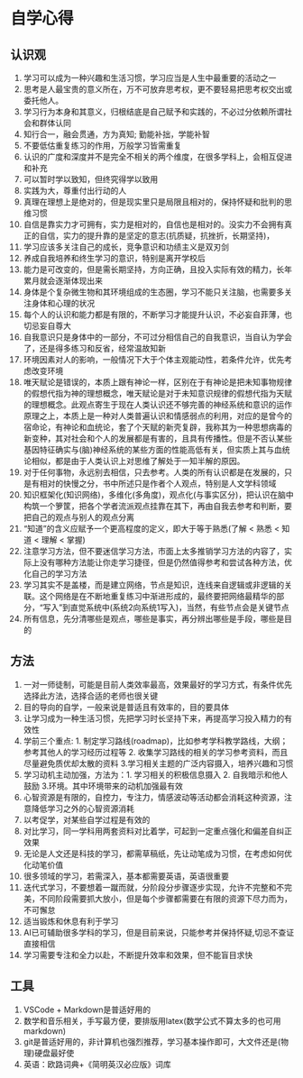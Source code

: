 # 自学心得

## 认识观

1. 学习可以成为一种兴趣和生活习惯，学习应当是人生中最重要的活动之一
2. 思考是人最宝贵的意义所在，万不可放弃思考权，更不要轻易把思考权交出或委托他人。
3. 学习行为本身和其意义，归根结底是自己赋予和实践的，不必过分依赖所谓社会和群体认同
4. 知行合一，融会贯通，方为真知; 勤能补拙，学能补智
5. 不要低估重复练习的作用，万般学习皆需重复
6. 认识的广度和深度并不是完全不相关的两个维度，在很多学科上，会相互促进和补充
7. 可以暂时学以致知，但终究得学以致用
8. 实践为大，尊重付出行动的人
9. 真理在理想上是绝对的，但是现实里只是局限且相对的，保持怀疑和批判的思维习惯
10. 自信是靠实力才可拥有，实力是相对的，自信也是相对的。没实力不会拥有真正的自信，实力的提升靠的是坚定的意志(抗质疑，抗挫折，长期坚持)，
11. 学习应该多关注自己的成长，竞争意识和功绩主义是双刃剑
12. 养成自我培养和终生学习的意识，特别是离开学校后
13. 能力是可改变的，但是需长期坚持，方向正确，且投入实际有效的精力，长年累月就会逐渐体现出来
14. 身体是个复杂微生物和其环境组成的生态圈，学习不能只关注脑，也需要多关注身体和心理的状况
15. 每个人的认识和能力都是有限的，不断学习才能提升认识，不必妄自菲薄，也切忌妄自尊大
16. 自我意识只是身体中的一部分，不可过分相信自己的自我意识，当自认为学会了，还是得多练习和反省，经常温故知新
17. 环境因素对人的影响，一般情况下大于个体主观能动性，若条件允许，优先考虑改变环境
18. 唯天赋论是错误的，本质上跟有神论一样，区别在于有神论是把未知事物规律的假想代指为神的理想概念，唯天赋论是对于未知意识规律的假想代指为天赋的理想概念。此观点寄生于现在人类认识还不够完善的神经系统和意识的运作原理之上，本质上是一种对人类普遍认识和情感弱点的利用，对应的是曾今的宿命论，有神论和血统论，套了个天赋的新壳复辟，我称其为一种思想病毒的新变种，其对社会和个人的发展都是有害的，且具有传播性。但是不否认某些基因特征确实与(脑)神经系统的某些方面的性能高低有关，但实质上其与血统论相似，都是由于人类认识上对思维了解处于一知半解的原因。
19. 对于任何事物，永远别去相信，只去参考。人类的所有认识都是在发展的，只是有相对的快慢之分，书中所述只是作者个人观点，特别是人文学科领域
20. 知识框架化(知识网络)，多维化(多角度)，观点化(与事实区分)，把认识在脑中构筑一个箩筐，把各个学者流派观点挂靠在其下，再由自我去参考和判断，要把自己的观点与别人的观点分离
21. “知道”的含义应赋予一个更高程度的定义，即大于等于熟悉(了解 < 熟悉 < 知道 < 理解 < 掌握)
22. 注意学习方法，但不要迷信学习方法，市面上太多推销学习方法的内容了，实际上没有哪种方法能让你走学习捷径，但是仍然值得参考和尝试各种方法，优化自己的学习方法
23. 学习其实不是盖楼，而是建立网络，节点是知识，连线来自逻辑或非逻辑的关联。这个网络是在不断地重复练习中渐进形成的，最终要把网络最精华的部分，“写入”到直觉系统中(系统2向系统1写入)，当然，有些节点会是关键节点
24. 所有信息，先分清哪些是观点，哪些是事实，再分辨出哪些是手段，哪些是目的

## 方法

1. 一对一师徒制，可能是目前人类效率最高，效果最好的学习方式，有条件优先选择此方法，选择合适的老师也很关键
2. 目的导向的自学，一般来说是普适且有效率的，目的要具体
3. 让学习成为一种生活习惯，先把学习时长坚持下来，再提高学习投入精力的有效性
4. 学前三个重点: 1. 制定学习路线(roadmap)，比如参考学科教学路线，大纲；参考其他人的学习经历过程等 2. 收集学习路线的相关的学习参考资料，而且尽量避免质优却太散的资料 3.学习相关主题的广泛内容摄入，培养兴趣和习惯
5. 学习动机主动加强，方法为：1. 学习相关的积极信息摄入 2. 自我暗示和他人鼓励 3.环境。其中环境带来的动机加强最有效
6. 心智资源是有限的，自控力，专注力，情感波动等活动都会消耗这种资源，注意降低学习之外的心智资源消耗
7. 以考促学，对某些自学过程是有效的
8. 对比学习，同一学科用两套资料对比着学，可起到一定重点强化和偏差自纠正效果
9. 无论是人文还是科技的学习，都需草稿纸，先让动笔成为习惯，在考虑如何优化动笔价值
10. 很多领域的学习，若需深入，基本都需要英语，英语很重要
11. 迭代式学习，不要想着一蹴而就，分阶段分步骤逐步实现，允许不完整和不完美，不同阶段需要抓大放小，但是每个步骤都需要在有限的资源下尽力而为，不可懈怠
12. 适当锻炼和休息有利于学习
13. AI已可辅助很多学科的学习，但是目前来说，只能参考并保持怀疑,切忌不查证直接相信
14. 学习需要专注和全力以赴，不断提升效率和效果，但不能盲目求快

## 工具

1. VSCode + Markdown是普适好用的
2. 数学和音乐相关，手写最方便，要排版用latex(数学公式不算太多的也可用markdown)
3. git是普适好用的，非计算机也强烈推荐，学习基本操作即可，大文件还是(物理)硬盘最好使
4. 英语：欧路词典+《简明英汉必应版》词库
